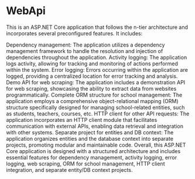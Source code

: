 # WebApi
This is an ASP.NET Core application that follows the n-tier architecture and incorporates several preconfigured features. It includes:

Dependency management: The application utilizes a dependency management framework to handle the resolution and injection of dependencies throughout the application.
Activity logging: The application logs activity, allowing for tracking and monitoring of actions performed within the system.
Error logging: Errors occurring within the application are logged, providing a centralized location for error tracking and analysis.
Demo API for web scraping: The application includes a demonstration API for web scraping, showcasing the ability to extract data from websites programmatically.
Complete ORM structure for school management: The application employs a comprehensive object-relational mapping (ORM) structure specifically designed for managing school-related entities, such as students, teachers, courses, etc.
HTTP client for other API requests: The application incorporates an HTTP client module that facilitates communication with external APIs, enabling data retrieval and integration with other systems.
Separate project for entities and DB context: The application organizes entities and the database context into separate projects, promoting modular and maintainable code.
Overall, this ASP.NET Core application is designed with a structured architecture and includes essential features for dependency management, activity logging, error logging, web scraping, ORM for school management, HTTP client integration, and separate entity/DB context projects.
